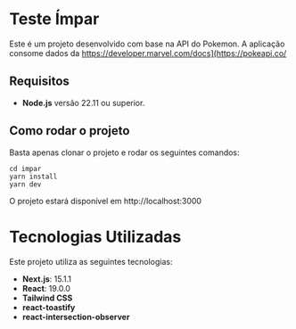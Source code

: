 # Teste Ímpar

Este é um projeto desenvolvido com base na API do Pokemon. A aplicação consome dados da https://developer.marvel.com/docs](https://pokeapi.co/

## Requisitos

- **Node.js** versão 22.11 ou superior.

## Como rodar o projeto

Basta apenas clonar o projeto e rodar os seguintes comandos:



```
cd impar
yarn install
yarn dev
```

O projeto estará disponível em http://localhost:3000

# Tecnologias Utilizadas

Este projeto utiliza as seguintes tecnologias:

- **Next.js**: 15.1.1
- **React**: 19.0.0
- **Tailwind CSS**
- **react-toastify**
- **react-intersection-observer**
